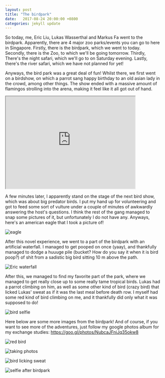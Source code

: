 ```yaml
---
layout: post
title: "The birdpark"
date:   2017-08-24 20:00:00 +0800
categories: jekyll update
---
```


So today, me, Eric Liu, Lukas Wasserthal and Markus Fa went to the birdpark. Apparently, there are 4 major zoo parks/events you can go to here in Singapore. Firstly, there is the birdpark, which we went to today. Secondly, there is the Zoo, to which we'll be going tomorrow. Thirdly, There's the night safari, which we'll go to on Saturday evening. Lastly, there's the river safari, which we have not planned for yet!

Anyways, the bird park was a great deal of fun! Whilst there, we first went on a birdshow, on which a parrot sang happy birthday to an old asian lady in the crowd, among other things. The show ended with a massive amount of flamingos strolling into the arena, making it feel like it all got out of hand.

<iframe width="420" height="300" src="https://lh3.googleusercontent.com/N_nSIU2kW1FZFSwMf1-OjSRUPmjF950KpgDeAPhLHl2Nc_WTNwBK1cVYONod5dCqckoahUBiztTaFhK3tp4HZH0EU91Lb_ItGCAh9K619dDlHzH6e3JMizp131GXUhx3HWL7u0Z8tQ"></iframe>

A few minutes later, I apparently stand on the stage of the next bird show, which was about big predator birds. I put my hand up for volunteering and got to feed some sort of vulture under a couple of minutes of awkwardly answering the host's questions. I think the rest of the gang managed to snap some pictures of it, but unfortunately I do not have any. Anyways, here's an american eagle that I took a picture of!

![eagle](https://lh3.googleusercontent.com/z0YK5H8euMEYT6Z_JbTZWAP4KYjLpi9kRNFCWCKnjGTVVuZFvMFfcCnkOA0nXAzOvtVo1YwhuLMXdFV1Tu7Szosdb_QWewa_VJRghXO5xhG0U6npG0pFmjNFfEVx-lSjwfTBOjm_XA)

After this novel experience, we went to a part of the birdpark with an artificial waterfall. I managed to get pooped on once (yaay), and thankfully managed to dodge a huuuge pile (bucket? How do you say it when it is bird poop?) of shit from a sadistic big bird sitting 10 m above the path.

![Eric waterfall](https://lh3.googleusercontent.com/Zd38h5aQfZTQrcfsZmsFOAOcvz5ZwmtVooUSY-BNerpvv30KFGXm8vjS_h31e6szzef6Em2PvWXhf7P9Ky6Y_njIQYKgcbVcDySGuCWPpgBaTE6E-DwEPzeEe2ANuql44hFXsXhs8g)

After this, we managed to find my favorite part of the park, where we managed to get really close up to some really tame tropical birds. Lukas had a parrot climbing on him, as well as some other kind of bird (crazy bird) that licked Lukas' sweat as if it was the last meal before death row. I myself had some red kind of bird climbing on me, and it thankfully did only what it was supposed to do!

![bird selfie](https://lh3.googleusercontent.com/jZGjCi06E-xl6V1lnjwW0LgkswB9D9EP1ccYcrzuf1wlYfX4LKoJJeNmjqiYpRDT3_-rzlTFtcZ_jVGndCUNWqgHROyBbgVn9j8ref81BQIKIJO1gjKYd_sMRrO9mX5PZxRxGQD5-g)



Here below are some more images from the birdpark! And of course, if you want to see more of the adventures, just follow my google photos album for my exchange studies: https://goo.gl/photos/NubcaJFniJq35okw8

![red bird](https://lh3.googleusercontent.com/v6uWbVcZOrcm06VJHdmm6ZWOsNMqCiuTDPhCCa90XF2pA7viflmXY3qHhW4SWsfunwC2rpKyzyyoft_1sox_T-ilaA_JgucID_Zmoufv2VNGZ2GwONzlsyUir-4zuXsZlYX3je5gbw)

![taking photos](https://lh3.googleusercontent.com/LBcXKaksYwAQaMQAgsR3pO6DKG39U7zqkJuH3o-G1RAnIXWgXqr7Gl2H6PjlCfq2au52d59p7ECk0kc3sExzckDNR6aMz_vsPjq8XjvJ2raH0bz64GHHJKsfK0_vz9LwDKmWnqJObw)

![bird licking sweat](https://lh3.googleusercontent.com/PhDe5EzFLPLhVk-LjJ-RDNNdEG0wuTwpmxTKRIwZQINEy0GQ0l8AXY8sUs4ocrOxPIVlAxxdDKWVURphtiKiO1iOZctHW504bEaCqu3mv06TFfb_vP2XQI5QcEh3mQ9uI4bcxdBRoA)

![selfie after birdpark](https://lh3.googleusercontent.com/L9yYh3C9N_CbC-FnbYi0yUpFYB9NMoAvLIT9NfJ-_MoEjFvayyM3vv8Pa-AOXlL81SRoQ0JyWAVnFsCCXTJZXufMaRcUXDnSjTTvAt2VtCdTgwDJxs3arf-7VN47Ty4LFNqUtmtekg)
